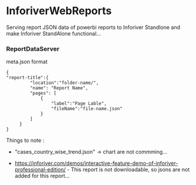 # InforiverWebReports

Serving report JSON data of powerbi reports to Inforiver Standlone and make Inforiver StandAlone functional...




### ReportDataServer

meta.json format

```
{
"report-title":{
         "location":"folder-name/",
         "name": "Report Name",
         "pages": [
             {
                 "label":"Page Lable",
                 "fileName":"file-name.json"
             }
         ]
     }
}
```


Things to note :

* "cases_country_wise_trend.json" -> chart are not commming...

* https://inforiver.com/demos/interactive-feature-demo-of-inforiver-professional-edition/ - This report is not downloadable, so jsons are not added for this report...

